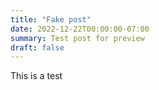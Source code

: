 ```yaml
---
title: "Fake post"
date: 2022-12-22T00:00:00-07:00
summary: Test post for preview
draft: false
---
```


This is a test

